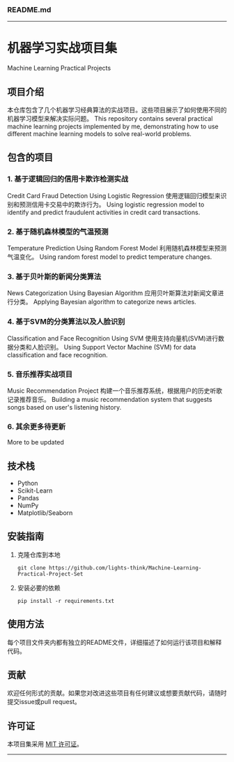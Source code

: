 ### README.md

---

# 机器学习实战项目集
Machine Learning Practical Projects

## 项目介绍
本仓库包含了几个机器学习经典算法的实战项目。这些项目展示了如何使用不同的机器学习模型来解决实际问题。
This repository contains several practical machine learning projects implemented by me, demonstrating how to use different machine learning models to solve real-world problems.

## 包含的项目
### 1. 基于逻辑回归的信用卡欺诈检测实战
Credit Card Fraud Detection Using Logistic Regression
使用逻辑回归模型来识别和预测信用卡交易中的欺诈行为。
Using logistic regression model to identify and predict fraudulent activities in credit card transactions.

### 2. 基于随机森林模型的气温预测
Temperature Prediction Using Random Forest Model
利用随机森林模型来预测气温变化。
Using random forest model to predict temperature changes.

### 3. 基于贝叶斯的新闻分类算法
News Categorization Using Bayesian Algorithm
应用贝叶斯算法对新闻文章进行分类。
Applying Bayesian algorithm to categorize news articles.

### 4. 基于SVM的分类算法以及人脸识别
Classification and Face Recognition Using SVM
使用支持向量机(SVM)进行数据分类和人脸识别。
Using Support Vector Machine (SVM) for data classification and face recognition.

### 5. 音乐推荐实战项目
Music Recommendation Project
构建一个音乐推荐系统，根据用户的历史听歌记录推荐音乐。
Building a music recommendation system that suggests songs based on user's listening history.

### 6. 其余更多待更新
More to be updated

## 技术栈
- Python
- Scikit-Learn
- Pandas
- NumPy
- Matplotlib/Seaborn

## 安装指南
1. 克隆仓库到本地
   ```
   git clone https://github.com/lights-think/Machine-Learning-Practical-Project-Set
   ```
2. 安装必要的依赖
   ```
   pip install -r requirements.txt
   ```

## 使用方法
每个项目文件夹内都有独立的README文件，详细描述了如何运行该项目和解释代码。

## 贡献
欢迎任何形式的贡献。如果您对改进这些项目有任何建议或想要贡献代码，请随时提交issue或pull request。

## 许可证
本项目集采用 [MIT 许可证](LICENSE)。

---
